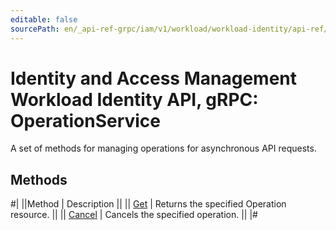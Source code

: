 ```yaml
---
editable: false
sourcePath: en/_api-ref-grpc/iam/v1/workload/workload-identity/api-ref/grpc/Operation/index.md
---
```


# Identity and Access Management Workload Identity API, gRPC: OperationService

A set of methods for managing operations for asynchronous API requests.

## Methods

#|
||Method | Description ||
|| [Get](get.md) | Returns the specified Operation resource. ||
|| [Cancel](cancel.md) | Cancels the specified operation. ||
|#